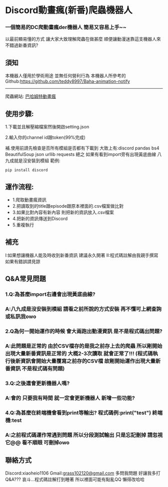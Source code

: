 # Discord動畫瘋(新番)爬蟲機器人
### 一個簡易的DC爬動畫瘋der機器人 簡易又容易上手~~
以最前顯易懂的方式 讓大家大致理解爬蟲在做甚麼 順便讓動漫迷靠這支機器人來不錯過新番資訊?
## 須知
本機器人僅用於學術用途 並無任何營利行為
本機器人所參考的Github:https://github.com/teddy8997/Baha-animation-notify  

---
爬蟲網站: [巴哈姆特動畫瘋](https://ani.gamer.com.tw/)
## 使用步驟:                                    
  1.下載並且解壓縮檔案然後開啟setting.json

  2.輸入你的channel id跟token(99%完成)
  
  補.使用前請先檢查是否所有模組是否都有下載到 大致上有:discord pandas bs4 BeautifulSoup json urllib requests 總之 如果有看到import旁有出現黃底曲線 八九成就是沒安裝到模組 
  範例:
  ```
  pip install discord
  ``` 

## 運作流程:
   <ul>                                        
        <li>1.爬取動畫瘋資訊</li>
        <li>2.把讀取到的title跟episode跟原本裡面的.csv檔案做比對</li>
        <li>3.如果比對內容有新內容 則把新的資訊放入.csv檔案</li>
        <li>4.把新的資訊傳送到Discord</li>
        <li>5.重複執行</li>
      </ul>

## 補充
I:如果想讓機器人能及時收到新番資訊 建議永久開著
II:程式碼註解由我親手撰寫 如果有錯誤請見諒

## Q&A常見問題
<h3>1.Q:為甚麼import右邊會出現黃底曲線?</h3>
<h3>A:八九成是沒安裝到模組 請看之前所說的方式安裝 再不懂可上網查詢或私訊我owo</h3>

<h3>2.Q為何一開始運作的時候 會大兩跑出動漫資訊 是不是程式碼出問題?</h3>  
<h3>A:此問題是正常的 由於CSV檔存的是我之前存上去的爬蟲 所以剛開始出現大量新番資訊是正常的 大概2-3次讀取 就會正常了!!! (程式碼執行後新資訊會開始大量覆寫之前存的CSV檔 故剛開始運作出現大量新番資訊 不是程式碼有問題)</h3>

<h3>3.Q:之後還會更新機器人嗎?</h3>
<h3>A:會的 只要我有時間 就一定會更新機器人 新增一些功能?</h3>

<h3>4.Q:為甚麼在終端機會看到print等輸出? 程式碼例:print("test") 終端機:test</h3>
<h3>A:之前程式碼運作常遇到問題 所以分段測試輸出 只是忘記刪掉 請忽視它@@ 看不順眼 可刪掉owo</h3>

## 聯絡方式
Discord:xiaoheio1106
Gmail:grass102120@gmail.com
多問我問題 好讓我多打Q&A??? 哀斗...程式碼註解打到睡著 所以裡面可能有點亂QQ 懶得改哈哈

